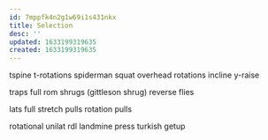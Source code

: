 ```yaml
---
id: 7mppfk4n2g1w69i1s431nkx
title: Selection
desc: ''
updated: 1633199319635
created: 1633199319635
---
```


tspine
    t-rotations
        spiderman
        squat overhead rotations
        incline y-raise
        
traps
    full rom shrugs (gittleson shrug)
    reverse flies
    
lats
    full stretch pulls
    rotation pulls
    
rotational
    unilat rdl
    landmine press
    turkish getup
    
